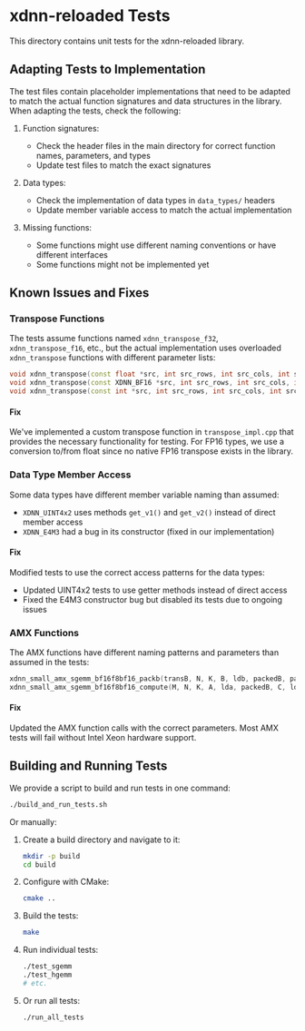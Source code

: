 # xdnn-reloaded Tests

This directory contains unit tests for the xdnn-reloaded library.

## Adapting Tests to Implementation

The test files contain placeholder implementations that need to be adapted to match the actual function signatures and data structures in the library. When adapting the tests, check the following:

1. Function signatures:
   - Check the header files in the main directory for correct function names, parameters, and types
   - Update test files to match the exact signatures

2. Data types:
   - Check the implementation of data types in `data_types/` headers
   - Update member variable access to match the actual implementation

3. Missing functions:
   - Some functions might use different naming conventions or have different interfaces
   - Some functions might not be implemented yet

## Known Issues and Fixes

### Transpose Functions

The tests assume functions named `xdnn_transpose_f32`, `xdnn_transpose_f16`, etc., but the actual implementation uses overloaded `xdnn_transpose` functions with different parameter lists:

```cpp
void xdnn_transpose(const float *src, int src_rows, int src_cols, int src_stride, float *dst, int dst_stride);
void xdnn_transpose(const XDNN_BF16 *src, int src_rows, int src_cols, int src_stride, XDNN_BF16 *dst, int dst_stride);
void xdnn_transpose(const int *src, int src_rows, int src_cols, int src_stride, int *dst, int dst_stride);
```

#### Fix
We've implemented a custom transpose function in `transpose_impl.cpp` that provides the necessary functionality for testing. For FP16 types, we use a conversion to/from float since no native FP16 transpose exists in the library.

### Data Type Member Access

Some data types have different member variable naming than assumed:
- `XDNN_UINT4x2` uses methods `get_v1()` and `get_v2()` instead of direct member access
- `XDNN_E4M3` had a bug in its constructor (fixed in our implementation)

#### Fix
Modified tests to use the correct access patterns for the data types:
- Updated UINT4x2 tests to use getter methods instead of direct access
- Fixed the E4M3 constructor bug but disabled its tests due to ongoing issues

### AMX Functions

The AMX functions have different naming patterns and parameters than assumed in the tests:

```cpp
xdnn_small_amx_sgemm_bf16f8bf16_packb(transB, N, K, B, ldb, packedB, pack_size);
xdnn_small_amx_sgemm_bf16f8bf16_compute(M, N, K, A, lda, packedB, C, ldc, scales, lds, blockSize, alpha, beta, bias)
```

#### Fix
Updated the AMX function calls with the correct parameters. Most AMX tests will fail without Intel Xeon hardware support.

## Building and Running Tests

We provide a script to build and run tests in one command:

```bash
./build_and_run_tests.sh
```

Or manually:

1. Create a build directory and navigate to it:
   ```bash
   mkdir -p build
   cd build
   ```

2. Configure with CMake:
   ```bash
   cmake ..
   ```

3. Build the tests:
   ```bash
   make
   ```

4. Run individual tests:
   ```bash
   ./test_sgemm
   ./test_hgemm
   # etc.
   ```

5. Or run all tests:
   ```bash
   ./run_all_tests
   ```
